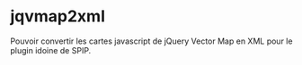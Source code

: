 # jqvmap2xml
Pouvoir convertir les cartes javascript de jQuery Vector Map en XML pour le plugin idoine de SPIP.
